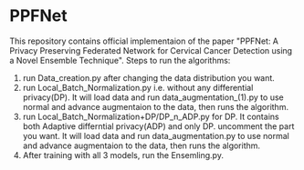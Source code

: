 # PPFNet
This repository contains official implementaion of the paper "PPFNet: A Privacy Preserving Federated Network for Cervical Cancer Detection using a Novel Ensemble Technique".
Steps to run the algorithms:
1) run Data_creation.py after changing the data distribution you want.
2) run Local_Batch_Normalization.py i.e. without any differential privacy(DP). It will load data and run data_augmentation_(1).py to use normal and advance augmentaion to the data, then runs the algorithm.
3) run Local_Batch_Normalization+DP/DP_n_ADP.py for DP. It contains both Adaptive differntial privacy(ADP) and only DP. uncomment the part you want.  It will load data and run data_augmentation.py to use normal and advance augmentaion to the data, then runs the algorithm.
4) After training with all 3 models, run the Ensemling.py.
